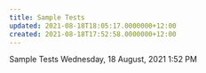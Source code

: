 ```yaml
---
title: Sample Tests
updated: 2021-08-18T18:05:17.0000000+12:00
created: 2021-08-18T17:52:58.0000000+12:00
---
```


Sample Tests
Wednesday, 18 August, 2021
1:52 PM
